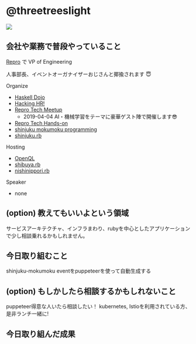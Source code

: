 # @threetreeslight

![](https://avatars3.githubusercontent.com/u/1057490?s=100&v=4)

## 会社や業務で普段やっていること

[Repro](https://repro.io) で VP of Engineering

人事部長、イベントオーガナイザーおじさんと揶揄されます :innocent:

Organize

- [Haskell Dojo](https://shinjukuhs.connpass.com/)
- [Hacking HR!](https://hacking-hr.connpass.com/)
- [Repro Tech Meetup](https://repro-tech.connpass.com/)
  - 2019-04-04 AI・機械学習をテーマに豪華ゲスト陣で開催します😎
- [Repro Tech Hands-on](https://repro-tech.connpass.com/)
- [shinjuku mokumoku programming](https://shinjuku-mokumoku.connpass.com/)
- [shinjuku.rb](https://shinjukurb.connpass.com/)

Hosting

- [OpenQL](https://openql.connpass.com/)
- [shibuya.rb](https://shibuyarb.doorkeeper.jp/)
- [nishinippori.rb](https://nishinipporirb.doorkeeper.jp/)

Speaker

- none

## (option) 教えてもいいよという領域

サービスアーキテクチャ、インフラまわり、rubyを中心としたアプリケーションで少し相談乗れるかもしれません。

## 今日取り組むこと

shinjuku-mokumoku eventをpuppeteerを使って自動生成する

## (option) もしかしたら相談するかもしれないこと

puppeteer得意な人いたら相談したい！
kubernetes, Istioを利用されている方、是非ランチ一緒に!

## 今日取り組んだ成果

